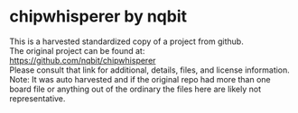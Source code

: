 
# chipwhisperer by nqbit  
This is a harvested standardized copy of a project from github.  
The original project can be found at:  
https://github.com/nqbit/chipwhisperer  
Please consult that link for additional, details, files, and license information.  
Note: It was auto harvested and if the original repo had more than one board file or anything out of the ordinary the files here are likely not representative.  
    